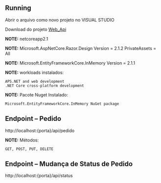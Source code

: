 ## Running

Abrir o arquivo como novo projeto no VISUAL STUDIO

Download do projeto [Web_Api](https://github.com/VictorFurlan/Web_Api/archive/master.zip)

**NOTE:** netcoreapp2.1

**NOTE:** Microsoft.AspNetCore.Razor.Design Version = 2.1.2 PrivateAssets = All

**NOTE:** Microsoft.EntityFrameworkCore.InMemory Version = 2.1.1

**NOTE:** workloads instalados:

```
APS.NET and web development
.NET Core cross-platform development
```

**NOTE:** Pacote Nuget Instalado:

```
Microsoft.EntityFrameworkCore.InMemory NuGet package 
```
## Endpoint – Pedido

http://localhost:{porta}/api/pedido

**NOTE:** Métodos:

```
GET, POST, PUT, DELETE
```

## Endpoint – Mudança de Status de Pedido

http://localhost:{porta}/api/status